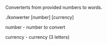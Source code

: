 Converterts from provided numbers to words.

./konwerter [number] [currency]

number - number to convert

currency - currency (3 letters)
